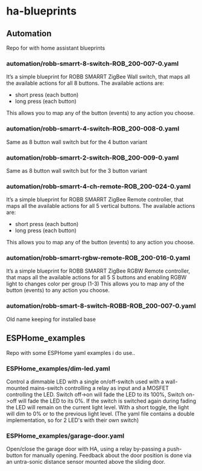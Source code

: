 # ha-blueprints

## Automation

Repo for with home assistant blueprints 

### automation/robb-smarrt-8-switch-ROB_200-007-0.yaml

It’s a simple blueprint for ROBB SMARRT ZigBee Wall switch, that  maps all the available actions for all 8 buttons.
The available actions are:

- short press (each button)
- long press (each button)

This allows you to map any of the button (events) to any action you choose.

### automation/robb-smarrt-4-switch-ROB_200-008-0.yaml

Same as 8 button wall switch but for the 4 button variant

### automation/robb-smarrt-2-switch-ROB_200-009-0.yaml

Same as 8 button wall switch but for the 3 button variant

### automation/robb-smarrt-4-ch-remote-ROB_200-024-0.yaml

It’s a simple blueprint for ROBB SMARRT ZigBee Remote controller, that  maps all the available actions for all 5 vertical buttons.
The available actions are:

- short press (each button)
- long press (each button)

This allows you to map any of the button (events) to any action you choose.

### automation/robb-smarrt-rgbw-remote-ROB_200-016-0.yaml

It’s a simple blueprint for ROBB SMARRT ZigBee RGBW Remote controller, that maps all the available actions for all 5 S buttons and enabling RGBW light to changes color per group (1-3)
This allows you to map any of the button (events) to any action you choose.


### automation/robb-smart-8-switch-ROBB-ROB_200-007-0.yaml
Old name keeping for installed base

## ESPHome_examples 

Repo with some ESPHome yaml examples i do use.. 

### ESPHome_examples/dim-led.yaml

Control a dimmable LED with a single on/off-switch used with a wall-mounted mains-switch controlling a relay as input and a MOSFET controlling the LED.
Switch off->on will fade the LED to its 100%, Switch on->off will fade the LED to its 0%.
If the switch is switched again during fading the LED will remain on the current  light level. With a short toggle, the light will dim to 0% or to the previous light level. (The yaml file contains a double implementation, so for 2 LED's with their own switch)      

### ESPHome_examples/garage-door.yaml

Open/close the garage door with HA, using a relay by-passing a push-button for manually opening. Feedback about the door position is done via an untra-sonic distance sensor mounted above the sliding door. 


